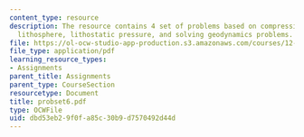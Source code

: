 ```yaml
---
content_type: resource
description: The resource contains 4 set of problems based on compressive force on
  lithosphere, lithostatic pressure, and solving geodynamics problems.
file: https://ol-ocw-studio-app-production.s3.amazonaws.com/courses/12-520-geodynamics-fall-2006/dbd53eb29f0fa85c30b9d7570492d44d_probset6.pdf
file_type: application/pdf
learning_resource_types:
- Assignments
parent_title: Assignments
parent_type: CourseSection
resourcetype: Document
title: probset6.pdf
type: OCWFile
uid: dbd53eb2-9f0f-a85c-30b9-d7570492d44d
---
```


